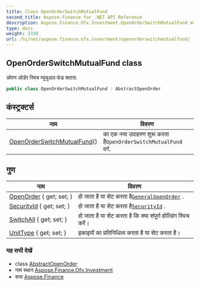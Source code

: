 ```yaml
---
title: Class OpenOrderSwitchMutualFund
second_title: Aspose.Finance for .NET API Reference
description: Aspose.Finance.Ofx.Investment.OpenOrderSwitchMutualFund कक्ष. ओपन ऑर्डर स्वच म्युचुअल फंड क्लस.
type: docs
weight: 3330
url: /hi/net/aspose.finance.ofx.investment/openorderswitchmutualfund/
---
```

## OpenOrderSwitchMutualFund class

ओपन ऑर्डर स्विच म्युचुअल फंड क्लास.

```csharp
public class OpenOrderSwitchMutualFund : AbstractOpenOrder
```

## कंस्ट्रक्टर्स

| नाम | विवरण |
| --- | --- |
| [OpenOrderSwitchMutualFund](openorderswitchmutualfund/)() | का एक नया उदाहरण शुरू करता है`OpenOrderSwitchMutualFund` वर्ग. |

## गुण

| नाम | विवरण |
| --- | --- |
| [OpenOrder](../../aspose.finance.ofx.investment/abstractopenorder/openorder/) { get; set; } | हो जाता है या सेट करता है[`GeneralOpenOrder`](../generalopenorder/) . |
| [SecurityId](../../aspose.finance.ofx.investment/openorderswitchmutualfund/securityid/) { get; set; } | हो जाता है या सेट करता है[`SecurityId`](./securityid/) . |
| [SwitchAll](../../aspose.finance.ofx.investment/openorderswitchmutualfund/switchall/) { get; set; } | हो जाता है या सेट करता है कि क्या संपूर्ण होल्डिंग स्विच करें। |
| [UnitType](../../aspose.finance.ofx.investment/openorderswitchmutualfund/unittype/) { get; set; } | इकाइयों का प्रतिनिधित्व करता है या सेट करता है। |

### यह सभी देखें

* class [AbstractOpenOrder](../abstractopenorder/)
* नाम स्थान [Aspose.Finance.Ofx.Investment](../../aspose.finance.ofx.investment/)
* सभा [Aspose.Finance](../../)


